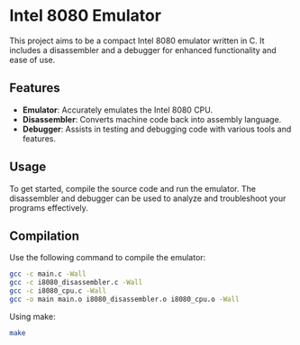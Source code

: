 # Intel 8080 Emulator

This project aims to be a compact Intel 8080 emulator written in C. It includes a disassembler and a debugger for enhanced functionality and ease of use.

## Features

- **Emulator**: Accurately emulates the Intel 8080 CPU.
- **Disassembler**: Converts machine code back into assembly language.
- **Debugger**: Assists in testing and debugging code with various tools and features.

## Usage

To get started, compile the source code and run the emulator. The disassembler and debugger can be used to analyze and troubleshoot your programs effectively.

## Compilation

Use the following command to compile the emulator:

```bash
gcc -c main.c -Wall
gcc -c i8080_disassembler.c -Wall
gcc -c i8080_cpu.c -Wall
gcc -o main main.o i8080_disassembler.o i8080_cpu.o -Wall
```

Using make:
```bash
make
```